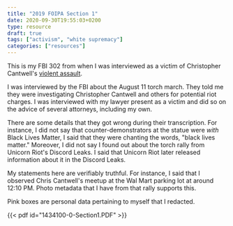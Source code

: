 ```yaml
---
title: "2019 FOIPA Section 1"
date: 2020-09-30T19:55:03+0200
type: resource
draft: true
tags: ["activism", "white supremacy"]
categories: ["resources"]
---
```


This is my FBI 302 from when I was interviewed as a victim of Christopher Cantwell's [violent assault](https://www.c-ville.com/cantwell-pleads-guilty/).

<!--more-->

I was interviewed by the FBI about the August 11 torch march. They told me they were investigating Christopher Cantwell and others for potential riot charges. I was interviewed with my lawyer present as a victim and did so on the advice of several attorneys, including my own.

There are some details that they got wrong during their transcription. For instance, I did not say that counter-demonstrators at the statue were _with_ Black Lives Matter, I said that they were chanting the words, "black lives matter." Moreover, I did not say I found out about the torch rally from Unicorn Riot's Discord Leaks. I said that Unicorn Riot later released information about it in the Discord Leaks.

My statements here are verifiably truthful. For instance, I said that I observed Chris Cantwell's meetup at the Wal Mart parking lot at around 12:10 PM. Photo metadata that I have from that rally supports this.

Pink boxes are personal data pertaining to myself that I redacted.

{{< pdf id="1434100-0-Section1.PDF" >}}
